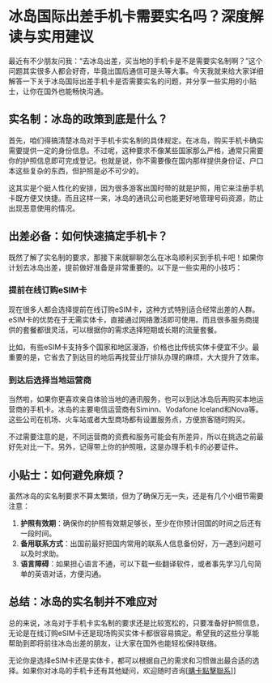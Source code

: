 # 冰岛国际出差手机卡需要实名吗？深度解读与实用建议

最近有不少朋友问我：“去冰岛出差，买当地的手机卡是不是需要实名制啊？”这个问题其实很多人都会好奇，毕竟出国后通信可是头等大事。今天我就来给大家详细解答一下关于冰岛国际出差手机卡是否需要实名的问题，并分享一些实用的小贴士，让你在国外也能畅快沟通。

## 实名制：冰岛的政策到底是什么？

首先，咱们得搞清楚冰岛对于手机卡实名制的具体规定。在冰岛，购买手机卡确实需要提供一定的身份信息。不过呢，这种要求不像某些国家那么严格，通常只需要你的护照信息即可完成登记。也就是说，你不需要像在国内那样提供身份证、户口本这些复杂的东西，但护照是必不可少的。

这其实是个挺人性化的安排，因为很多游客出国时带的就是护照，用它来注册手机卡既方便又快捷。而且这样一来，冰岛的通讯公司也能更好地管理号码资源，防止出现恶意使用的情况。

## 出差必备：如何快速搞定手机卡？

既然了解了实名制的要求，那接下来就聊聊怎么在冰岛顺利买到手机卡吧！如果你计划去冰岛出差，提前做好准备是非常重要的。以下是一些实用的小技巧：

### 提前在线订购eSIM卡

现在很多人都会选择提前在线订购eSIM卡，这种方式特别适合经常出差的人群。eSIM卡的优势在于无需实体卡，直接通过网络激活即可使用。而且很多服务商提供的套餐都很灵活，可以根据你的需求选择短期或长期的流量套餐。

比如，有些eSIM卡支持多个国家和地区漫游，价格也比传统实体卡便宜不少。最重要的是，它省去了到达目的地后再找营业厅排队办理的麻烦，大大提升了效率。

### 到达后选择当地运营商

当然啦，如果你更喜欢亲自体验当地的通讯服务，也可以到达冰岛后再购买本地运营商的手机卡。冰岛的主要电信运营商有Siminn、Vodafone Iceland和Nova等。这些公司在机场、火车站或者大型商场都有设置服务点，方便旅客随时购买。

不过需要注意的是，不同运营商的资费和服务可能会有所差异，所以在挑选之前最好先对比一下。另外，记得带上你的护照哦，这是办理手机卡的必要证件。

## 小贴士：如何避免麻烦？

虽然冰岛的实名制要求不算太繁琐，但为了确保万无一失，还是有几个小细节需要注意：

1. **护照有效期**：确保你的护照有效期足够长，至少在你预计回国的时间之后还有一段时间。
2. **备用联系方式**：出国前最好把国内常用的联系人信息备份好，万一遇到问题可以及时求助。
3. **语言障碍**：如果担心语言不通，可以下载一些翻译软件，或者事先学习几句简单的英语对话，方便沟通。

## 总结：冰岛的实名制并不难应对

总的来说，冰岛对于手机卡实名制的要求还是比较宽松的，只要准备好护照信息，无论是在线订购eSIM卡还是现场购买实体卡都很容易搞定。希望我的这些分享能帮助到即将前往冰岛出差的朋友，让大家在国外也能轻松保持联络。

无论你是选择eSIM卡还是实体卡，都可以根据自己的需求和习惯做出最合适的选择。如果你对冰岛的手机卡还有其他疑问，欢迎随时咨询[[購卡點擊聯系](https://t.me/s/esim1088)]]